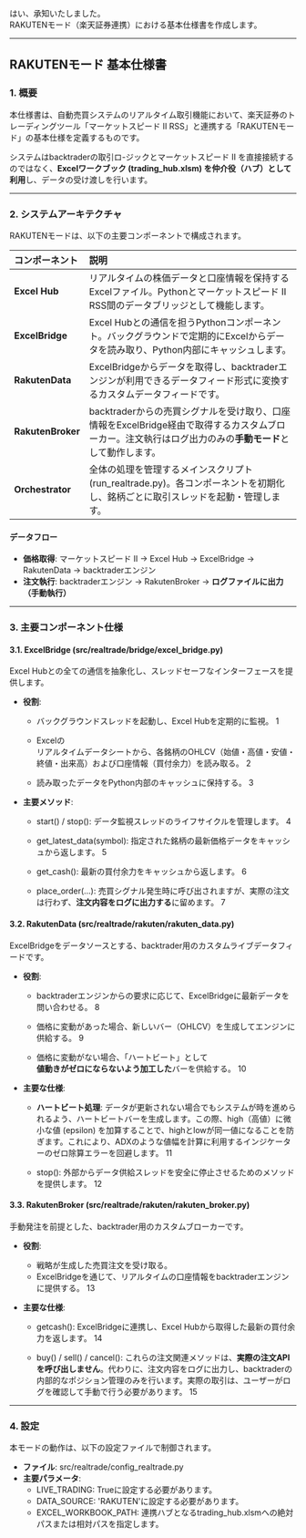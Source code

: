 はい、承知いたしました。  
RAKUTENモード（楽天証券連携）における基本仕様書を作成します。

---

## **RAKUTENモード 基本仕様書**

### **1\. 概要**

本仕様書は、自動売買システムのリアルタイム取引機能において、楽天証券のトレーディングツール「マーケットスピード II RSS」と連携する「RAKUTENモード」の基本仕様を定義するものです。

システムはbacktraderの取引ロ-ジックとマーケットスピード II を直接接続するのではなく、**Excelワークブック (trading\_hub.xlsm) を仲介役（ハブ）として利用**し、データの受け渡しを行います。

---

### **2\. システムアーキテクチャ**

RAKUTENモードは、以下の主要コンポーネントで構成されます。

| コンポーネント | 説明 |
| :---- | :---- |
| **Excel Hub** | リアルタイムの株価データと口座情報を保持するExcelファイル。Pythonとマーケットスピード II RSS間のデータブリッジとして機能します。 |
| **ExcelBridge** | Excel Hubとの通信を担うPythonコンポーネント。バックグラウンドで定期的にExcelからデータを読み取り、Python内部にキャッシュします。 |
| **RakutenData** | ExcelBridgeからデータを取得し、backtraderエンジンが利用できるデータフィード形式に変換するカスタムデータフィードです。 |
| **RakutenBroker** | backtraderからの売買シグナルを受け取り、口座情報をExcelBridge経由で取得するカスタムブローカー。注文執行はログ出力のみの**手動モード**として動作します。 |
| **Orchestrator** | 全体の処理を管理するメインスクリプト (run\_realtrade.py)。各コンポーネントを初期化し、銘柄ごとに取引スレッドを起動・管理します。 |

#### **データフロー**

* **価格取得**: マーケットスピード II → Excel Hub → ExcelBridge → RakutenData → backtraderエンジン  
* **注文執行**: backtraderエンジン → RakutenBroker → **ログファイルに出力（手動執行）**

---

### **3\. 主要コンポーネント仕様**

#### **3.1. ExcelBridge (src/realtrade/bridge/excel\_bridge.py)**

Excel Hubとの全ての通信を抽象化し、スレッドセーフなインターフェースを提供します。

* **役割**:  
  * バックグラウンドスレッドを起動し、Excel Hubを定期的に監視。 1

  * Excelの  
    リアルタイムデータシートから、各銘柄のOHLCV（始値・高値・安値・終値・出来高）および口座情報（買付余力）を読み取る。 2

  * 読み取ったデータをPython内部のキャッシュに保持する。 3

* **主要メソッド**:  
  * start() / stop(): データ監視スレッドのライフサイクルを管理します。 4

  * get\_latest\_data(symbol): 指定された銘柄の最新価格データをキャッシュから返します。 5

  * get\_cash(): 最新の買付余力をキャッシュから返します。 6

  * place\_order(...): 売買シグナル発生時に呼び出されますが、実際の注文は行わず、**注文内容をログに出力する**に留めます。 7

#### **3.2. RakutenData (src/realtrade/rakuten/rakuten\_data.py)**

ExcelBridgeをデータソースとする、backtrader用のカスタムライブデータフィードです。

* **役割**:  
  * backtraderエンジンからの要求に応じて、ExcelBridgeに最新データを問い合わせる。 8

  * 価格に変動があった場合、新しいバー（OHLCV）を生成してエンジンに供給する。 9

  * 価格に変動がない場合、「ハートビート」として  
    **値動きがゼロにならないよう加工した**バーを供給する。 10

* **主要な仕様**:  
  * **ハートビート処理**: データが更新されない場合でもシステムが時を進められるよう、ハートビートバーを生成します。この際、high（高値）に微小な値 (epsilon) を加算することで、highとlowが同一値になることを防ぎます。これにより、ADXのような値幅を計算に利用するインジケーターのゼロ除算エラーを回避します。 11

  * stop(): 外部からデータ供給スレッドを安全に停止させるためのメソッドを提供します。 12

#### **3.3. RakutenBroker (src/realtrade/rakuten/rakuten\_broker.py)**

手動発注を前提とした、backtrader用のカスタムブローカーです。

* **役割**:  
  * 戦略が生成した売買注文を受け取る。  
  * ExcelBridgeを通じて、リアルタイムの口座情報をbacktraderエンジンに提供する。 13

* **主要な仕様**:  
  * getcash(): ExcelBridgeに連携し、Excel Hubから取得した最新の買付余力を返します。 14

  * buy() / sell() / cancel(): これらの注文関連メソッドは、**実際の注文APIを呼び出しません**。代わりに、注文内容をログに出力し、backtraderの内部的なポジション管理のみを行います。実際の取引は、ユーザーがログを確認して手動で行う必要があります。 15

---

### **4\. 設定**

本モードの動作は、以下の設定ファイルで制御されます。

* **ファイル**: src/realtrade/config\_realtrade.py  
* **主要パラメータ**:  
  * LIVE\_TRADING: Trueに設定する必要があります。  
  * DATA\_SOURCE: 'RAKUTEN'に設定する必要があります。  
  * EXCEL\_WORKBOOK\_PATH: 連携ハブとなるtrading\_hub.xlsmへの絶対パスまたは相対パスを指定します。